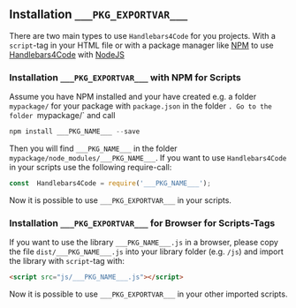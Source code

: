 
## Installation `___PKG_EXPORTVAR___`
There are two main types to use `Handlebars4Code` for you projects. With a `script`-tag in your HTML file or with a package manager like [NPM](https://www.npmjs.com/) to use [Handlebars4Code](https://www.npmjs.com/package/___PKG_NAME___) with [NodeJS](https://nodejs.org/en/)

### Installation `___PKG_EXPORTVAR___` with NPM for Scripts
Assume you have NPM installed and your have created e.g. a folder `mypackage/` for your package with `package.json` in the folder `. Go to the folder `mypackage/` and call
```javascript
npm install ___PKG_NAME___ --save
```
Then you will find `___PKG_NAME___` in the folder `mypackage/node_modules/___PKG_NAME___`.
If you want to use `Handlebars4Code` in your scripts use the following require-call:
```javascript
const  Handlebars4Code = require('___PKG_NAME___');
```
Now it is possible to use `___PKG_EXPORTVAR___` in your scripts.


### Installation `___PKG_EXPORTVAR___` for Browser for Scripts-Tags
If you want to use the library `___PKG_NAME___.js` in a browser, please copy the file `dist/___PKG_NAME___.js` into your library folder (e.g. `/js`) and
import the library with `script`-tag with:
```html
<script src="js/___PKG_NAME___.js"></script>
```
Now it is possible to use `___PKG_EXPORTVAR___` in your other imported scripts.
